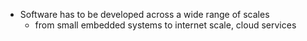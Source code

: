 - Software has to be developed across a wide range of scales
	- from small embedded systems to internet scale, cloud services